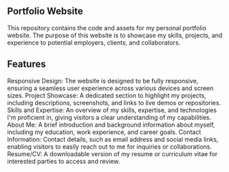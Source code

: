## Portfolio Website
This repository contains the code and assets for my personal portfolio website. The purpose of this website is to showcase my skills, projects, and experience to potential employers, clients, and collaborators.

## Features
Responsive Design: The website is designed to be fully responsive, ensuring a seamless user experience across various devices and screen sizes.
Project Showcase: A dedicated section to highlight my projects, including descriptions, screenshots, and links to live demos or repositories.
Skills and Expertise: An overview of my skills, expertise, and technologies I'm proficient in, giving visitors a clear understanding of my capabilities.
About Me: A brief introduction and background information about myself, including my education, work experience, and career goals.
Contact Information: Contact details, such as email address and social media links, enabling visitors to easily reach out to me for inquiries or collaborations.
Resume/CV: A downloadable version of my resume or curriculum vitae for interested parties to access and review.